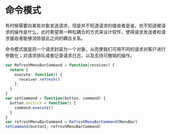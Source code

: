 # 命令模式

有时候需要向某些对象发送请求，但是并不知道请求的接收者是谁，也不知道被请求的操作是什么，此时希望用一种松耦合的方式来设计软件，使得请求发送者和请求接收者能够消除彼此之间的耦合关系。

命令模式就是将一个请求封装为一个对象，从而使我们可用不同的请求对客户进行参数化；对请求排队或者记录请求日志，以及支持可撤销的操作。

```ts
var RefreshMenuBarCommand = function(receiver) {
  return {
    execute: function() {
      receiver.refresh()
    },
  }
}
var setCommand = function(button, command) {
  button.onclick = function() {
    command.execute()
  }
}
var refreshMenuBarCommand = RefreshMenuBarCommand(MenuBar)
setCommand(button1, refreshMenuBarCommand)
```
